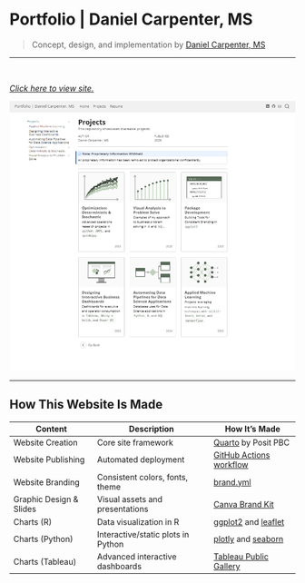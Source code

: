 # Portfolio | Daniel Carpenter, MS

> Concept, design, and implementation by <a href="mailto:dbry1024@gmail.com">Daniel Carpenter, MS</a>

---

<br>

*[Click here to view site.](https://daniel-carpenter.github.io/Portfolio/)*

[![](docs/img/site-preview.png)](https://daniel-carpenter.github.io/Portfolio/)

---

## How This Website Is Made

| Content                 | Description                        | How It’s Made                                                                                                    |
| ----------------------- | ---------------------------------- | ---------------------------------------------------------------------------------------------------------------- |
| Website Creation        | Core site framework                | [Quarto](https://quarto.org) by Posit PBC                                                                        |
| Website Publishing      | Automated deployment               | [GitHub Actions workflow](https://github.com/Daniel-Carpenter/Portfolio/blob/main/.github/workflows/publish.yml) |
| Website Branding        | Consistent colors, fonts, theme    | [brand.yml](https://quarto.org/docs/authoring/brand.html)                                                        |
| Graphic Design & Slides | Visual assets and presentations    | [Canva Brand Kit](https://www.canva.com/pro/brand-kit/)                                                          |
| Charts (R)              | Data visualization in R            | [ggplot2](https://ggplot2.tidyverse.org/) and [leaflet](https://leafletjs.com/examples.html)                     |
| Charts (Python)         | Interactive/static plots in Python | [plotly](https://plotly.com/r/) and [seaborn](https://seaborn.pydata.org/examples/index.html)                    |
| Charts (Tableau)        | Advanced interactive dashboards    | [Tableau Public Gallery](https://www.tableau.com/viz-gallery)                                                    |
